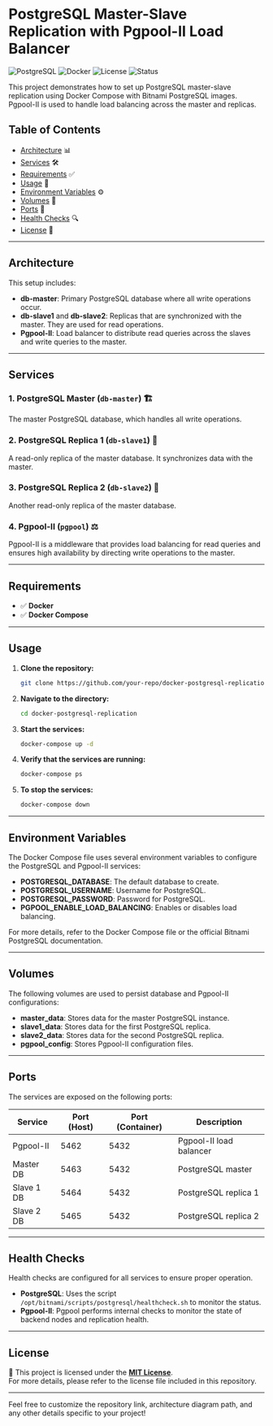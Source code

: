 # PostgreSQL Master-Slave Replication with Pgpool-II Load Balancer

![PostgreSQL](https://img.shields.io/badge/PostgreSQL-11.2-blue.svg) ![Docker](https://img.shields.io/badge/Docker-20.10.7-blue.svg) ![License](https://img.shields.io/badge/License-MIT-green.svg) ![Status](https://img.shields.io/badge/Status-Active-brightgreen.svg)

This project demonstrates how to set up PostgreSQL master-slave replication using Docker Compose with Bitnami PostgreSQL images. Pgpool-II is used to handle load balancing across the master and replicas.

## Table of Contents
- [Architecture](#architecture) 📊
- [Services](#services) 🛠️
- [Requirements](#requirements) ✅
- [Usage](#usage) 🚀
- [Environment Variables](#environment-variables) ⚙️
- [Volumes](#volumes) 💾
- [Ports](#ports) 🔌
- [Health Checks](#health-checks) 🔍
- [License](#license) 📜

---

## Architecture
This setup includes:
- **db-master**: Primary PostgreSQL database where all write operations occur.
- **db-slave1** and **db-slave2**: Replicas that are synchronized with the master. They are used for read operations.
- **Pgpool-II**: Load balancer to distribute read queries across the slaves and write queries to the master.

---

## Services

### 1. PostgreSQL Master (`db-master`) 🏗️
The master PostgreSQL database, which handles all write operations.

### 2. PostgreSQL Replica 1 (`db-slave1`) 📖
A read-only replica of the master database. It synchronizes data with the master.

### 3. PostgreSQL Replica 2 (`db-slave2`) 📖
Another read-only replica of the master database.

### 4. Pgpool-II (`pgpool`) ⚖️
Pgpool-II is a middleware that provides load balancing for read queries and ensures high availability by directing write operations to the master.

---

## Requirements

- ✅ **Docker**
- ✅ **Docker Compose**

---

## Usage

1. **Clone the repository:**
    ```bash
    git clone https://github.com/your-repo/docker-postgresql-replication.git
    ```

2. **Navigate to the directory:**
    ```bash
    cd docker-postgresql-replication
    ```

3. **Start the services:**
    ```bash
    docker-compose up -d
    ```

4. **Verify that the services are running:**
    ```bash
    docker-compose ps
    ```

5. **To stop the services:**
    ```bash
    docker-compose down
    ```

---

## Environment Variables

The Docker Compose file uses several environment variables to configure the PostgreSQL and Pgpool-II services:

- **POSTGRESQL_DATABASE**: The default database to create.
- **POSTGRESQL_USERNAME**: Username for PostgreSQL.
- **POSTGRESQL_PASSWORD**: Password for PostgreSQL.
- **PGPOOL_ENABLE_LOAD_BALANCING**: Enables or disables load balancing.

For more details, refer to the Docker Compose file or the official Bitnami PostgreSQL documentation.

---

## Volumes

The following volumes are used to persist database and Pgpool-II configurations:

- **master_data**: Stores data for the master PostgreSQL instance.
- **slave1_data**: Stores data for the first PostgreSQL replica.
- **slave2_data**: Stores data for the second PostgreSQL replica.
- **pgpool_config**: Stores Pgpool-II configuration files.

---

## Ports

The services are exposed on the following ports:

| Service    | Port (Host) | Port (Container) | Description                 |
|------------|-------------|------------------|-----------------------------|
| Pgpool-II  | 5462        | 5432             | Pgpool-II load balancer      |
| Master DB  | 5463        | 5432             | PostgreSQL master            |
| Slave 1 DB | 5464        | 5432             | PostgreSQL replica 1         |
| Slave 2 DB | 5465        | 5432             | PostgreSQL replica 2         |

---

## Health Checks

Health checks are configured for all services to ensure proper operation.

- **PostgreSQL**: Uses the script `/opt/bitnami/scripts/postgresql/healthcheck.sh` to monitor the status.
- **Pgpool-II**: Pgpool performs internal checks to monitor the state of backend nodes and replication health.

---

## License

📄 This project is licensed under the **[MIT License](LICENSE)**.  
For more details, please refer to the license file included in this repository. 

---

Feel free to customize the repository link, architecture diagram path, and any other details specific to your project!
